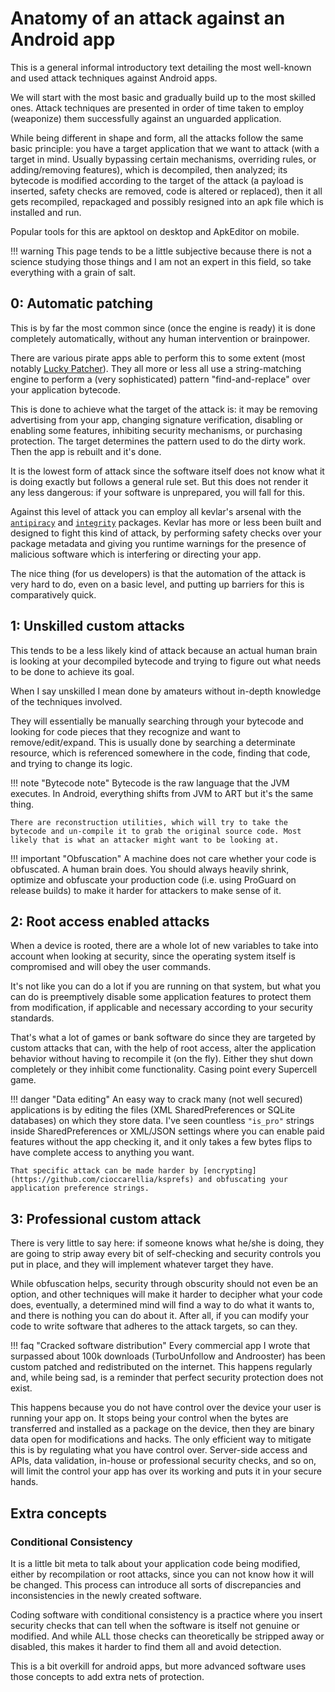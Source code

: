 # Anatomy of an attack against an Android app

This is a general informal introductory text detailing the most well-known and used attack techniques against Android apps.

We will start with the most basic and gradually build up to the most skilled ones. 
Attack techniques are presented in order of time taken to employ (weaponize) them successfully against an unguarded application.

While being different in shape and form, all the attacks follow the same basic principle: you have a target application that we want to attack (with a target in mind. Usually bypassing certain mechanisms, overriding rules, or adding/removing features), which is decompiled, then analyzed; its bytecode is modified according to the target of the attack (a payload is inserted, safety checks are removed, code is altered or replaced), then it all gets recompiled, repackaged and possibly resigned into an apk file which is installed and run.

Popular tools for this are apktool on desktop and ApkEditor on mobile.

!!! warning 
	This page tends to be a little subjective because there is not a science studying those things and I am not an expert in this field, so take everything with a grain of salt.

## 0: Automatic patching
This is by far the most common since (once the engine is ready) it is done completely automatically, without any human intervention or brainpower.

There are various pirate apps able to perform this to some extent (most notably [Lucky Patcher](../modules/antipiracy/database.md)). 
They all more or less all use a string-matching engine to perform a (very sophisticated) pattern "find-and-replace" over your application bytecode.

This is done to achieve what the target of the attack is: it may be removing advertising from your app, changing signature verification, disabling or enabling some features, inhibiting security mechanisms, or purchasing protection.
The target determines the pattern used to do the dirty work. Then the app is rebuilt and it's done.

It is the lowest form of attack since the software itself does not know what it is doing exactly but follows a general rule set. But this does not render it any less dangerous: if your software is unprepared, you will fall for this.

Against this level of attack you can employ all kevlar's arsenal with the [`antipiracy`](../modules/antipiracy/antipiracy.md) and [`integrity`](../modules/integrity/integrity.md) packages. 
Kevlar has more or less been built and designed to fight this kind of attack, by performing safety checks over your package metadata and giving you runtime warnings for the presence of malicious software which is interfering or directing your app.

The nice thing (for us developers) is that the automation of the attack is very hard to do, even on a basic level, and putting up barriers for this is comparatively quick.


## 1: Unskilled custom attacks
This tends to be a less likely kind of attack because an actual human brain is looking at your decompiled bytecode and trying to figure out what needs to be done to achieve its goal.

When I say unskilled I mean done by amateurs without in-depth knowledge of the techniques involved.

They will essentially be manually searching through your bytecode and looking for code pieces that they recognize and want to remove/edit/expand. This is usually done by searching a determinate resource, which is referenced somewhere in the code, finding that code, and trying to change its logic.

!!! note "Bytecode note"
	Bytecode is the raw language that the JVM executes. 
	In Android, everything shifts from JVM to ART but it's the same thing.
	
	There are reconstruction utilities, which will try to take the bytecode and un-compile it to grab the original source code. Most likely that is what an attacker might want to be looking at.

!!! important "Obfuscation"
	A machine does not care whether your code is obfuscated. A human brain does. You should always heavily shrink, optimize and obfuscate your production code (i.e. using ProGuard on release builds) to make it harder for attackers to make sense of it.


## 2: Root access enabled attacks
When a device is rooted, there are a whole lot of new variables to take into account when looking at security, since the operating system itself is compromised and will obey the user commands.

It's not like you can do a lot if you are running on that system, but what you can do is preemptively disable some application features to protect them from modification, if applicable and necessary according to your security standards.

That's what a lot of games or bank software do since they are targeted by custom attacks that can, with the help of root access, alter the application behavior without having to recompile it (on the fly). Either they shut down completely or they inhibit come functionality.
Casing point every Supercell game.


!!! danger "Data editing"
	An easy way to crack many (not well secured) applications is by editing the files (XML SharedPreferences or SQLite databases) on which they store data.
	I've seen countless `"is_pro"` strings inside SharedPreferences or XML/JSON settings where you can enable paid features without the app checking it, and it only takes a few bytes flips to have complete access to anything you want.
	
	That specific attack can be made harder by [encrypting](https://github.com/cioccarellia/ksprefs) and obfuscating your application preference strings.


## 3: Professional custom attack
There is very little to say here: if someone knows what he/she is doing, they are going to strip away every bit of self-checking and security controls you put in place, and they will implement whatever target they have.

While obfuscation helps, security through obscurity should not even be an option, and other techniques will make it harder to decipher what your code does, eventually, a determined mind will find a way to do what it wants to, and there is nothing you can do about it. After all, if you can modify your code to write software that adheres to the attack targets, so can they.

!!! faq "Cracked software distribution"
	Every commercial app I wrote that surpassed about 100k downloads (TurboUnfollow and Androoster) has been custom patched and redistributed on the internet. This happens regularly and, while being sad, is a reminder that perfect security protection does not exist. 

This happens because you do not have control over the device your user is running your app on. It stops being your control when the bytes are transferred and installed as a package on the device, then they are binary data open for modifications and hacks.
The only efficient way to mitigate this is by regulating what you have control over. Server-side access and APIs, data validation, in-house or professional security checks, and so on, will limit the control your app has over its working and puts it in your secure hands.

## Extra concepts

### Conditional Consistency
It is a little bit meta to talk about your application code being modified, either by recompilation or root attacks, since you can not know how it will be changed. This process can introduce all sorts of discrepancies and inconsistencies in the newly created software. 

Coding software with conditional consistency is a practice where you insert security checks that can tell when the software is itself not genuine or modified. And while ALL those checks can theoretically be stripped away or disabled, this makes it harder to find them all and avoid detection.

This is a bit overkill for android apps, but more advanced software uses those concepts to add extra nets of protection.